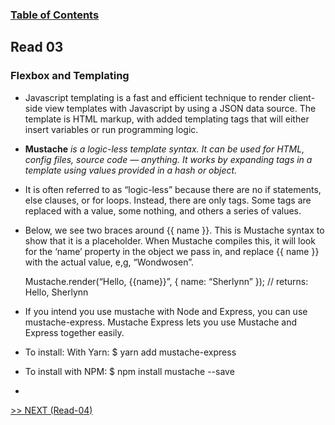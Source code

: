 
### [Table of Contents](https://wondwosentsige.github.io/code-301-reading-notes/Home)

## Read 03

### Flexbox and Templating

- Javascript templating is a fast and efficient technique to render client-side view templates with Javascript by using a JSON data source. The template is HTML markup, with added templating tags that will either insert variables or run programming logic.

- __Mustache__ *is a logic-less template syntax. It can be used for HTML, config files, source code — anything. It works by expanding tags in a template using values provided in a hash or object.*

- It is often referred to as “logic-less” because there are no if statements, else clauses, or for loops. Instead, there are only tags. Some tags are replaced with a value, some nothing, and others a series of values.

- Below, we see two braces around {{ name }}. This is Mustache syntax to show that it is a placeholder. When Mustache compiles this, it will look for the ‘name’ property in the object we pass in, and replace {{ name }} with the actual value, e,g, “Wondwosen”.

    Mustache.render(“Hello, {{name}}”, { name: “Sherlynn” });
    // returns: Hello, Sherlynn

- If you intend you use mustache with Node and Express, you can use mustache-express. Mustache Express lets you use Mustache and Express together easily.

- To install: With Yarn: $ yarn add mustache-express

- To install with NPM: $ npm install mustache --save

- 

























[>> NEXT (Read-04)](https://wondwosentsige.github.io/code-301-reading-notes/class-04)


